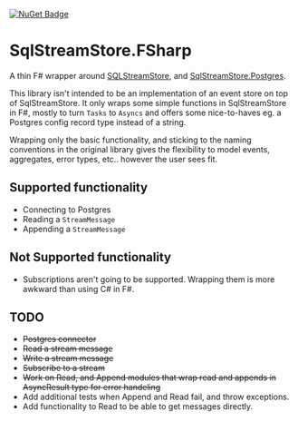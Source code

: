 [![NuGet Badge](https://buildstats.info/nuget/SqlStreamStore.FSharp?includePreReleases=true)](https://www.nuget.org/packages/SqlStreamStore.FSharp/0.0.1-alpha.12)
# SqlStreamStore.FSharp

A thin F# wrapper around [SQLStreamStore](https://www.nuget.org/packages/SqlStreamStore), and [SqlStreamStore.Postgres](https://www.nuget.org/packages/SqlStreamStore.Postgres).

This library isn't intended to be an implementation of an event store on top of SqlStreamStore. It only wraps some simple functions in SqlStreamStore in F#, mostly to turn `Tasks` to `Asyncs` and offers some nice-to-haves eg. a Postgres config record type instead of a string.

Wrapping only the basic functionality, and sticking to the naming conventions in the original library gives the flexibility to model events, aggregates, error types, etc.. however the user sees fit.


## Supported functionality
- Connecting to Postgres
- Reading a `StreamMessage`
- Appending a `StreamMessage`

## Not Supported functionality
- Subscriptions aren't going to be supported. Wrapping them is more awkward than using C# in F#.

## TODO

- ~~Postgres connector~~
- ~~Read a stream message~~
- ~~Write a stream message~~
- ~~Subscribe to a stream~~
- ~~Work on Read, and Append modules that wrap read and appends in AsyncResult type for error handeling~~
- Add additional tests when Append and Read fail, and throw exceptions.
- Add functionality to Read to be able to get messages directly.
